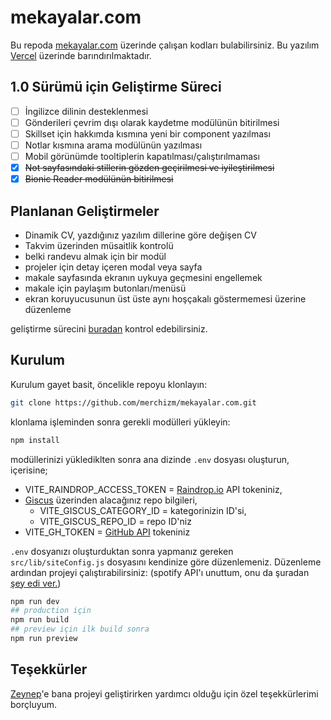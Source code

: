 # mekayalar.com

Bu repoda [mekayalar.com](mekayalar.com) üzerinde çalışan kodları bulabilirsiniz. Bu yazılım [Vercel](https://vercel.com) üzerinde barındırılmaktadır.

## 1.0 Sürümü için Geliştirme Süreci

* [ ] İngilizce dilinin desteklenmesi
* [ ] Gönderileri çevrim dışı olarak kaydetme modülünün bitirilmesi
* [ ] Skillset için hakkımda kısmına yeni bir component yazılması
* [ ] Notlar kısmına arama modülünün yazılması
* [ ] Mobil görünümde tooltiplerin kapatılması/çalıştırılmaması
* [x] ~~Not sayfasındaki stillerin gözden geçirilmesi ve iyileştirilmesi~~
* [x] ~~Bionic Reader modülünün bitirilmesi~~

## Planlanan Geliştirmeler
* Dinamik CV, yazdığınız yazılım dillerine göre değişen CV
* Takvim üzerinden müsaitlik kontrolü
* belki randevu almak için bir modül
* projeler için detay içeren modal veya sayfa
* makale sayfasında ekranın uykuya geçmesini engellemek
* makale için paylaşım butonları/menüsü
* ekran koruyucusunun üst üste aynı hoşçakalı göstermemesi üzerine düzenleme

geliştirme sürecini [buradan](https://github.com/users/merchizm/projects/7) kontrol edebilirsiniz.

## Kurulum

Kurulum gayet basit, öncelikle repoyu klonlayın:

```bash
git clone https://github.com/merchizm/mekayalar.com.git
```

klonlama işleminden sonra gerekli modülleri yükleyin:

```bash
npm install
```

modüllerinizi yüklediklten sonra ana dizinde `.env` dosyası oluşturun, içerisine;

* VITE_RAINDROP_ACCESS_TOKEN = [Raindrop.io](https://developer.raindrop.io/v1/authentication/token) API tokeniniz,
* [Giscus](https://giscus.app/) üzerinden alacağınız repo bilgileri,
  * VITE_GISCUS_CATEGORY_ID = kategorinizin ID'si,
  * VITE_GISCUS_REPO_ID = repo ID'niz
* VITE_GH_TOKEN = [GitHub API](https://docs.github.com/en/rest) tokeniniz

`.env` dosyanızı oluşturduktan sonra yapmanız gereken `src/lib/siteConfig.js` dosyasını kendinize göre düzenlemeniz. Düzenleme ardından projeyi çalıştırabilirsiniz: (spotify API'ı unuttum, onu da şuradan [şey edi ver.](https://github.com/merchizm/mekayalar.com-spotify-api))

```bash
npm run dev
## production için
npm run build
## preview için ilk build sonra
npm run preview
```

## Teşekkürler
[Zeynep](https://github.com/zynpnaz)'e bana projeyi geliştirirken yardımcı olduğu için özel teşekkürlerimi borçluyum.